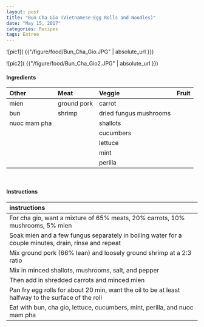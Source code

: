 ```yaml
---
layout: post
title: "Bun Cha Gio (Vietnamese Egg Rolls and Noodles)"
date: "May 15, 2017"
categories: Recipes
tags: Entree
---
```




![pic1]( {{"/figure/food/Bun_Cha_Gio.JPG" | absolute_url }})

![pic2]( {{"/figure/food/Bun_Cha_Gio2.JPG" | absolute_url }})




#### Ingredients

<table class = "presenttab">
 <thead>
  <tr>
   <th style="text-align:left;"> Other </th>
   <th style="text-align:left;"> Meat </th>
   <th style="text-align:left;"> Veggie </th>
   <th style="text-align:left;"> Fruit </th>
  </tr>
 </thead>
<tbody>
  <tr>
   <td style="text-align:left;"> mien </td>
   <td style="text-align:left;"> ground pork </td>
   <td style="text-align:left;"> carrot </td>
   <td style="text-align:left;">  </td>
  </tr>
  <tr>
   <td style="text-align:left;"> bun </td>
   <td style="text-align:left;"> shrimp </td>
   <td style="text-align:left;"> dried fungus mushrooms </td>
   <td style="text-align:left;">  </td>
  </tr>
  <tr>
   <td style="text-align:left;"> nuoc mam pha </td>
   <td style="text-align:left;">  </td>
   <td style="text-align:left;"> shallots </td>
   <td style="text-align:left;">  </td>
  </tr>
  <tr>
   <td style="text-align:left;">  </td>
   <td style="text-align:left;">  </td>
   <td style="text-align:left;"> cucumbers </td>
   <td style="text-align:left;">  </td>
  </tr>
  <tr>
   <td style="text-align:left;">  </td>
   <td style="text-align:left;">  </td>
   <td style="text-align:left;"> lettuce </td>
   <td style="text-align:left;">  </td>
  </tr>
  <tr>
   <td style="text-align:left;">  </td>
   <td style="text-align:left;">  </td>
   <td style="text-align:left;"> mint </td>
   <td style="text-align:left;">  </td>
  </tr>
  <tr>
   <td style="text-align:left;">  </td>
   <td style="text-align:left;">  </td>
   <td style="text-align:left;"> perilla </td>
   <td style="text-align:left;">  </td>
  </tr>
</tbody>
</table>

<br>

#### Instructions

<table class = "presenttabnoh">
 <thead>
  <tr>
   <th style="text-align:left;"> instructions </th>
  </tr>
 </thead>
<tbody>
  <tr>
   <td style="text-align:left;"> For cha gio, want a mixture of 65% meats, 20% carrots, 10% mushrooms, 5% mien </td>
  </tr>
  <tr>
   <td style="text-align:left;"> Soak mien and a few fungus separately in boiling water for a couple minutes, drain, rinse and repeat </td>
  </tr>
  <tr>
   <td style="text-align:left;"> Mix ground pork (66% lean) and loosely ground shrimp at a 2:3 ratio </td>
  </tr>
  <tr>
   <td style="text-align:left;"> Mix in minced shallots, mushrooms, salt, and pepper </td>
  </tr>
  <tr>
   <td style="text-align:left;"> Then add in shredded carrots and minced mien </td>
  </tr>
  <tr>
   <td style="text-align:left;"> Pan fry egg rolls for about 20 min, want the oil to be at least halfway to the surface of the roll </td>
  </tr>
  <tr>
   <td style="text-align:left;"> Eat with bun, cha gio, lettuce, cucumbers, mint, perilla, and nuoc mam pha </td>
  </tr>
</tbody>
</table>

